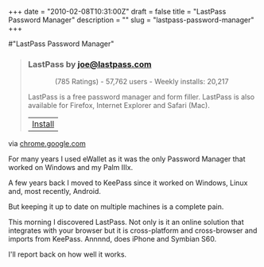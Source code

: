 +++
date = "2010-02-08T10:31:00Z"
draft = false
title = "LastPass Password Manager"
description = ""
slug = "lastpass-password-manager"
+++

#"LastPass Password Manager"


 <div class="posterous_bookmarklet_entry">
<blockquote>
<div>
<div>
<h3>LastPass <span>by <a href="https://chrome.google.com/extensions/detail/hdokiejnpimakedhajhdlcegeplioahdmailto:joe@lastpass.com">joe@lastpass.com</a></span></h3>
<div><span><span><img src="https://chrome.google.com/extensions/detail/hdokiejnpimakedhajhdlcegeplioahd/reviews/images/small_star_full-f3f7fc.gif" height="9" alt="" width="10" /><img src="https://chrome.google.com/extensions/detail/hdokiejnpimakedhajhdlcegeplioahd/reviews/images/small_star_full-f3f7fc.gif" height="9" alt="" width="10" /><img src="https://chrome.google.com/extensions/detail/hdokiejnpimakedhajhdlcegeplioahd/reviews/images/small_star_full-f3f7fc.gif" height="9" alt="" width="10" /><img src="https://chrome.google.com/extensions/detail/hdokiejnpimakedhajhdlcegeplioahd/reviews/images/small_star_full-f3f7fc.gif" height="9" alt="" width="10" /><img src="https://chrome.google.com/extensions/detail/hdokiejnpimakedhajhdlcegeplioahd/reviews/images/small_star_half-f3f7fc.gif" height="9" alt="" width="10" /></span></span> <span>(<span><span>785</span><span>&nbsp;Ratings</span></span>) - 57,762 users - Weekly installs: 20,217 </span></div>
</div>
<p>LastPass is a free password manager and form filler. LastPass is also available for Firefox, Internet Explorer and Safari (Mac).</p>
<div>
<table>

<tr>
<td>
<div style="margin: 0;">
<div><span><span> <a href="https://clients2.google.com/service/update2/crx?response=redirect&amp;x=id%3Dhdokiejnpimakedhajhdlcegeplioahd%26uc%26lang%3Den-US&amp;prod=chrome&amp;prodversion=5.0.307.5">Install</a> </span></span></div>
</div>
</td>
</tr>

</table>
</div>
</div>
</blockquote>
<div class="posterous_quote_citation">via <a href="https://chrome.google.com/extensions/detail/hdokiejnpimakedhajhdlcegeplioahd">chrome.google.com</a></div>
<p>For many years I used eWallet as it was the only Password Manager that worked on Windows and my Palm IIIx.</p>
<p>A few years back I moved to KeePass since it worked on Windows, Linux and, most recently, Android.</p>
<p>But keeping it up to date on multiple machines is a complete pain.</p>
<p>This morning I discovered LastPass. Not only is it an online solution that integrates with your browser but it is cross-platform and cross-browser and imports from KeePass. Annnnd, does iPhone and Symbian S60.</p>
<p>I'll report back on how well it works.</p>
</div>
 